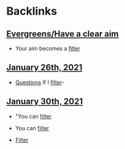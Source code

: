 
# Backlinks
## [Evergreens/Have a clear aim](<Evergreens/Have a clear aim.md>)
- Your aim becomes a [filter](<filter.md>)

## [January 26th, 2021](<January 26th, 2021.md>)
- [Questions](<Questions.md>) If I [filter](<filter.md>)-

## [January 30th, 2021](<January 30th, 2021.md>)
- "You can [filter](<filter.md>)

- You can [filter](<filter.md>)

- [Filter]([filter](<filter.md>))

